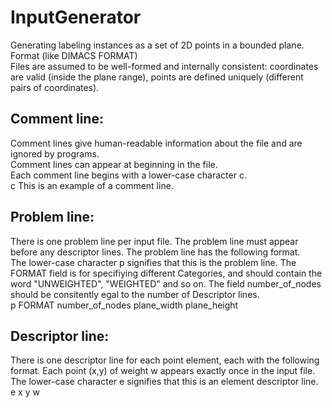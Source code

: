 # InputGenerator
Generating labeling instances as a set of 2D points in a bounded plane.<br />
Format (like DIMACS FORMAT)<br />
Files are assumed to be well-formed and internally consistent: coordinates are valid (inside the plane range), points are defined uniquely (different pairs of coordinates).<br />  
## Comment line:

Comment lines give human-readable information about the file and are ignored by programs.<br /> 
Comment lines can appear at beginning in the file. <br />
Each comment line begins with a lower-case character c. <br />
c This is an example of a comment line.<br />

## Problem line:

There is one problem line per input file. The problem line must appear before any descriptor lines. The problem line has the following format. <br />
The lower-case character p signifies that this is the problem line. The FORMAT field is for specifiying different Categories, and should contain the word "UNWEIGHTED", "WEIGHTED" and so on. The field number_of_nodes should be consitently egal to the number of Descriptor lines.<br />
p FORMAT number_of_nodes plane_width plane_height<br />


## Descriptor line:

There is one descriptor line for each point element, each with the following format. Each point (x,y) of weight w appears exactly once in the input file. <br />
The lower-case character e signifies that this is an element descriptor line.<br /> 
e x y w <br />
